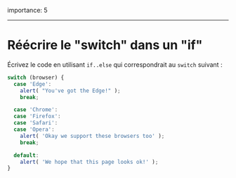 importance: 5

---

# Réécrire le "switch" dans un "if"

Écrivez le code en utilisant `if..else` qui correspondrait au `switch` suivant :

```js
switch (browser) {
  case 'Edge':
    alert( "You've got the Edge!" );
    break;

  case 'Chrome':
  case 'Firefox':
  case 'Safari':
  case 'Opera':
    alert( 'Okay we support these browsers too' );
    break;

  default:
    alert( 'We hope that this page looks ok!' );
}
```

